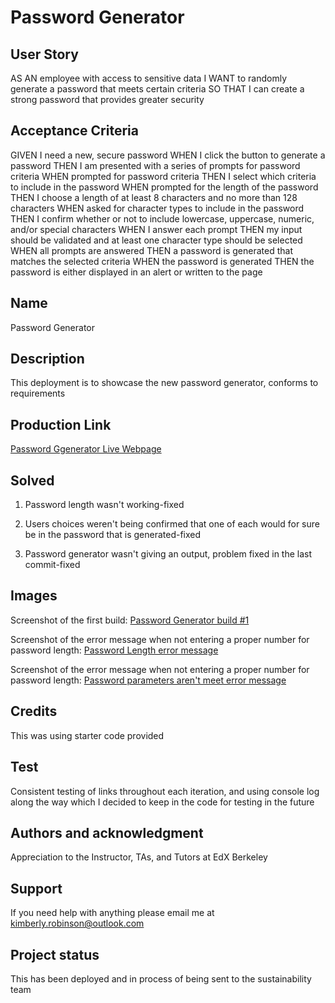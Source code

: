 # Password Generator 

## User Story
AS AN employee with access to sensitive data
I WANT to randomly generate a password that meets certain criteria
SO THAT I can create a strong password that provides greater security

## Acceptance Criteria
GIVEN I need a new, secure password
WHEN I click the button to generate a password
THEN I am presented with a series of prompts for password criteria
WHEN prompted for password criteria
THEN I select which criteria to include in the password
WHEN prompted for the length of the password
THEN I choose a length of at least 8 characters and no more than 128 characters
WHEN asked for character types to include in the password
THEN I confirm whether or not to include lowercase, uppercase, numeric, and/or special characters
WHEN I answer each prompt
THEN my input should be validated and at least one character type should be selected
WHEN all prompts are answered
THEN a password is generated that matches the selected criteria
WHEN the password is generated
THEN the password is either displayed in an alert or written to the page

## Name
Password Generator

## Description
This deployment is to showcase the new password generator, conforms to requirements

## Production Link
[Password Ggenerator Live Webpage](https://kimberlyrobinson11122.github.io/Password-Generator/)

## Solved
1. Password length wasn't working-fixed

2. Users choices weren't being confirmed that one of each would for sure be in the password that is generated-fixed

3. Password generator wasn't giving an output, problem fixed in the last commit-fixed

## Images
Screenshot of the first build:
[Password Generator build #1](/assets/images/PassGenerator%20Build%20#1%20Mar%202024.jpg)

Screenshot of the error message when not entering a proper number for password length: 
[Password Length error message](/assets/images/Error%20message%20when%20needing%20min%20length%20Mar%202024.jpg)

Screenshot of the error message when not entering a proper number for password length: 
[Password parameters aren't meet error message](/assets/images/Error%20message%20when%20no%20parameters%20are%20selected%20Mar%202024.jpg)

## Credits
This was using starter code provided

## Test
Consistent testing of links throughout each iteration, and using console log along the way which I decided to keep in the code for testing in the future

## Authors and acknowledgment
Appreciation to the Instructor, TAs, and Tutors at EdX Berkeley

## Support
If you need help with anything please email me at kimberly.robinson@outlook.com

## Project status
This has been deployed and in process of being sent to the sustainability team